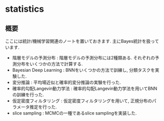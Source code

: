 # statistics

## 概要
ここには統計/機械学習関連のノートを置いておきます. 主にBayes統計を扱っています. 

* 階層モデルの予測分布 : 階層モデルの予測分布には2種類ある. それぞれの予測分布をいくつかの方法で計算する. 
* Bayesian Deep Learning : BNNをいくつかの方法で訓練し, 分類タスクを実験した. 
* 変分推論 : 平均場近似と確率的変分推論の実験を行った. 
* 確率的勾配Langevin動力学法 : 確率的勾配Langevin動力学法を用いてBNNの訓練を行った. 
* 仮定密度フィルタリング : 仮定密度フィルタリングを用いて, 正規分布のパラメータ推定を行った. 
* slice sampling : MCMCの一種であるslice samplingを実装した. 
